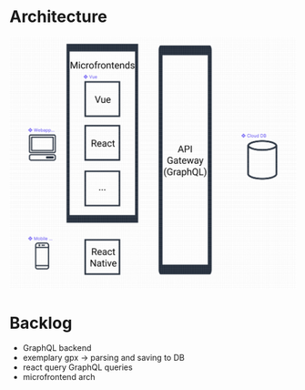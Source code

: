 # Architecture

![tracker architecture](./assets/tracker-arch.png)

# Backlog

- GraphQL backend
- exemplary gpx -> parsing and saving to DB
- react query GraphQL queries
- microfrontend arch
